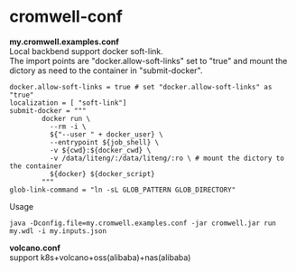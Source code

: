 # cromwell-conf
**my.cromwell.examples.conf**  
Local backbend support docker soft-link.  
The import points are "docker.allow-soft-links" set to "true" and mount the dictory as need to the container in "submit-docker".
```
docker.allow-soft-links = true # set "docker.allow-soft-links" as "true"
localization = [ "soft-link"]
submit-docker = """
        docker run \
          --rm -i \
          ${"--user " + docker_user} \
          --entrypoint ${job_shell} \
          -v ${cwd}:${docker_cwd} \
          -v /data/liteng/:/data/liteng/:ro \ # mount the dictory to the container
          ${docker} ${docker_script}
        """
glob-link-command = "ln -sL GLOB_PATTERN GLOB_DIRECTORY"
```
Usage
```
java -Dconfig.file=my.cromwell.examples.conf -jar cromwell.jar run my.wdl -i my.inputs.json
```
**volcano.conf**  
support k8s+volcano+oss(alibaba)+nas(alibaba)
